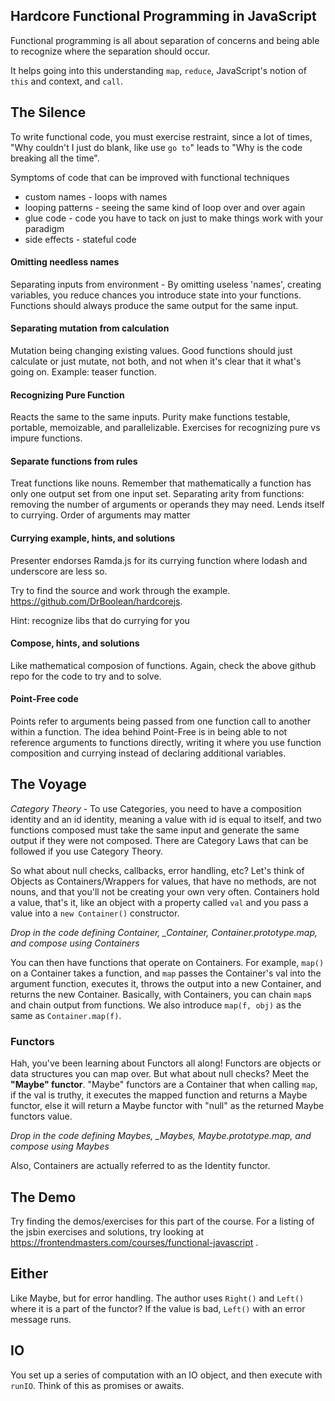 Hardcore Functional Programming in JavaScript
---------------------------------------------

Functional programming is all about separation of concerns and being able to recognize where the separation should occur.

It helps going into this understanding `map`, `reduce`, JavaScript's notion of `this` and context, and `call`.

## The Silence

To write functional code, you must exercise restraint, since a lot of times, "Why couldn't I just do blank, like use `go to`" leads to "Why is the code breaking all the time".

Symptoms of code that can be improved with functional techniques
* custom names - loops with names
* looping patterns - seeing the same kind of loop over and over again
* glue code - code you have to tack on just to make things work with your paradigm 
* side effects - stateful code

#### Omitting needless names

Separating inputs from environment - By omitting useless 'names', creating variables, you reduce chances you introduce state into your functions. Functions should always produce the same output for the same input. 

#### Separating mutation from calculation

Mutation being changing existing values. Good functions should just calculate or just mutate, not both, and not when it's clear that it what's going on. Example: teaser function.

#### Recognizing Pure Function

Reacts the same to the same inputs. Purity make functions testable, portable, memoizable, and parallelizable. Exercises for recognizing pure vs impure functions.

#### Separate functions from rules

Treat functions like nouns. Remember that mathematically a function has only one output set from one input set. Separating arity from functions: removing the number of arguments or operands they may need. Lends itself to currying. Order of arguments may matter

#### Currying example, hints, and solutions

Presenter endorses Ramda.js for its currying function where lodash and underscore are less so.

Try to find the source and work through the example. https://github.com/DrBoolean/hardcorejs.

Hint: recognize libs that do currying for you

#### Compose, hints, and solutions

Like mathematical composion of functions. Again, check the above github repo for the code to try and to solve.

#### Point-Free code

Points refer to arguments being passed from one function call to another within a function. The idea behind Point-Free is in being able to not reference arguments to functions directly, writing it where you use function composition and currying instead of declaring additional variables.

## The Voyage

*Category Theory* - To use Categories, you need to have a composition identity and an id identity, meaning a value with id is equal to itself, and two functions composed must take the same input and generate the same output if they were not composed. There are Category Laws that can be followed if you use Category Theory.

So what about null checks, callbacks, error handling, etc? Let\'s think of Objects as Containers/Wrappers for values, that have no methods, are not nouns, and that you\'ll not be creating your own very often. Containers hold a value, that's it, like an object with a property called `val` and you pass a value into a `new Container()` constructor.

*Drop in the code defining Container, _Container, Container.prototype.map, and compose using Containers*

You can then have functions that operate on Containers. For example, `map()` on a Container takes a function, and `map` passes the Container's val into the argument function, executes it, throws the output into a new Container, and returns the new Container. Basically, with Containers, you can chain `map`s and chain output from functions. We also introduce `map(f, obj)` as the same as `Container.map(f)`.

### Functors

Hah, you've been learning about Functors all along! Functors are objects or data structures you can map over. But what about null checks? Meet the **"Maybe" functor**. "Maybe" functors are a Container that when calling `map`, if the val is truthy, it executes the mapped function and returns a Maybe functor, else it will return a Maybe functor with "null" as the returned Maybe functors value.

*Drop in the code defining Maybes, _Maybes, Maybe.prototype.map, and compose using Maybes*

Also, Containers are actually referred to as the Identity functor.

## The Demo

Try finding the demos/exercises for this part of the course. For a listing of the jsbin exercises and solutions, try looking at https://frontendmasters.com/courses/functional-javascript .

## Either

Like Maybe, but for error handling. The author uses `Right()` and `Left()` where it is a part of the functor? If the value is bad, `Left()` with an error message runs.

## IO

You set up a series of computation with an IO object, and then execute with `runIO`. Think of this as promises or awaits.
